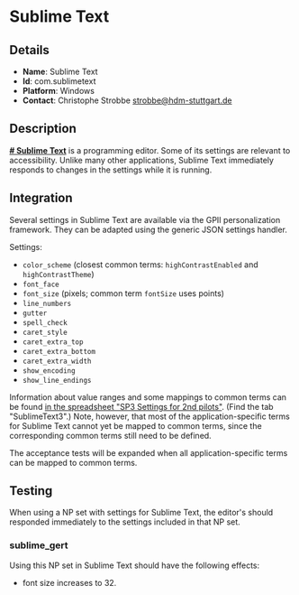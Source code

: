 # Sublime Text

## Details

* __Name__: Sublime Text
* __Id__: com.sublimetext
* __Platform__: Windows
* __Contact__: Christophe Strobbe <strobbe@hdm-stuttgart.de>


## Description
__[# Sublime Text](http://www.sublimetext.com/)__ is a programming editor.
Some of its settings are relevant to accessibility.
Unlike many other applications, Sublime Text immediately responds to changes in the settings while it is running.


## Integration
Several settings in Sublime Text are available via the GPII personalization framework.
They can be adapted using the generic JSON settings handler. 

Settings:
* `color_scheme` (closest common terms: `highContrastEnabled` and `highContrastTheme`)
* `font_face` 
* `font_size` (pixels; common term `fontSize` uses points) 
* `line_numbers` 
* `gutter` 
* `spell_check` 
* `caret_style` 
* `caret_extra_top` 
* `caret_extra_bottom` 
* `caret_extra_width` 
* `show_encoding` 
* `show_line_endings` 

Information about value ranges and some mappings to common terms can be found [in the spreadsheet "SP3 Settings for 2nd pilots"](https://docs.google.com/spreadsheets/d/1uaZV4mBze4udTlEikT30ApmE7CaO46eM0GLT0HVUESg/edit#gid=372151024).
(Find the tab "SublimeText3".)
Note, however, that most of the application-specific terms for Sublime Text cannot yet be mapped to common terms, since the corresponding common terms still need to be defined.

The acceptance tests will be expanded when all application-specific terms can be mapped to common terms. 


## Testing
When using a NP set with settings for Sublime Text, the editor's should responded immediately to the settings included in that NP set.

### sublime_gert

Using this NP set in Sublime Text should have the following effects:

* font size increases to 32.

